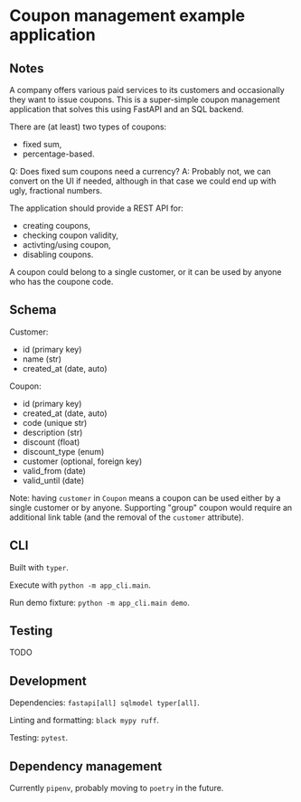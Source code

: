 # Coupon management example application

## Notes

A company offers various paid services to its customers and occasionally they want to issue coupons. This is a super-simple coupon management application that solves this using FastAPI and an SQL backend.

There are (at least) two types of coupons:

- fixed sum,
- percentage-based.

Q: Does fixed sum coupons need a currency?
A: Probably not, we can convert on the UI if needed, although in that case we could end up with ugly, fractional numbers.

The application should provide a REST API for:

- creating coupons,
- checking coupon validity,
- activting/using coupon,
- disabling coupons.

A coupon could belong to a single customer, or it can be used by anyone who has the coupone code.

## Schema

Customer:

- id (primary key)
- name (str)
- created_at (date, auto)

Coupon:

- id (primary key)
- created_at (date, auto)
- code (unique str)
- description (str)
- discount (float)
- discount_type (enum)
- customer (optional, foreign key)
- valid_from (date)
- valid_until (date)

Note: having `customer` in `Coupon` means a coupon can be used either by a single customer or by anyone. Supporting "group" coupon would require an additional link table (and the removal of the `customer` attribute).

## CLI

Built with `typer`.

Execute with `python -m app_cli.main`.

Run demo fixture: `python -m app_cli.main demo`.

## Testing

TODO

## Development

Dependencies: `fastapi[all] sqlmodel typer[all]`.

Linting and formatting: `black mypy ruff`.

Testing: `pytest`.

## Dependency management

Currently `pipenv`, probably moving to `poetry` in the future.
